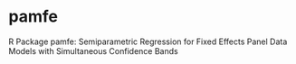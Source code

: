 # pamfe
R Package pamfe: Semiparametric Regression for Fixed Effects Panel Data Models with Simultaneous Confidence Bands 
